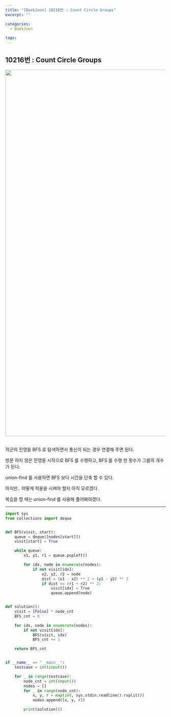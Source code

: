 ```yaml
---
title: "[BaekJoon] 10216번 : Count Circle Groups"
excerpt: ""

categories:
  - BaekJoon

tags:
---
```


## 10216번 : Count Circle Groups

<center><img width="1150" alt="" src="https://user-images.githubusercontent.com/54533309/110613365-876c3e80-81d4-11eb-8582-7f8de46bced5.png">
</center>


<br>

적군의 진영을 BFS 로 탐색하면서 통신이 되는 경우 연결해 주면 된다.

방문 하지 않은 진영을 시작으로 BFS 를 수행하고, BFS 를 수행 한 횟수가 그룹의 개수가 된다.

union-find 를 사용하면 BFS 보다 시간을 단축 할 수 있다.

하지만.. 어떻게 적용을 시켜야 할지 아직 모르겠다.

복습을 할 때는 union-find 를 사용해 풀어봐야겠다.

---

```python
import sys
from collections import deque


def BFS(visit, start):
	queue = deque([nodes[start]])
	visit[start] = True

	while queue:
		x1, y1, r1 = queue.popleft()

		for idx, node in enumerate(nodes):
			if not visit[idx]:
				x2, y2, r2 = node
				dist = (x1 - x2) ** 2 + (y1 - y2) ** 2
				if dist <= (r1 + r2) ** 2:
					visit[idx] = True
					queue.append(node)


def solution():
	visit = [False] * node_cnt
	BFS_cnt = 0

	for idx, node in enumerate(nodes):
		if not visit[idx]:
			BFS(visit, idx)
			BFS_cnt += 1

	return BFS_cnt


if __name__ == "__main__":
	testcase = int(input())

	for _ in range(testcase):
		node_cnt = int(input())
		nodes = []
		for _ in range(node_cnt):
			x, y, r = map(int, sys.stdin.readline().rsplit())
			nodes.append([x, y, r])

		print(solution())
```

<br>

